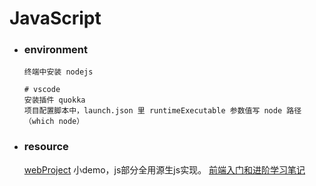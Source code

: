 # JavaScript

- ### environment

  ```
  终端中安装 nodejs
  
  # vscode
  安装插件 quokka
  项目配置脚本中，launch.json 里 runtimeExecutable 参数值写 node 路径（which node）
  ```

  
- ### resource

  [webProject](https://github.com/YUUXIAO/webProject)  小demo，js部分全用源生js实现。
  [前端入门和进阶学习笔记](https://github.com/qianguyihao/Web)  

